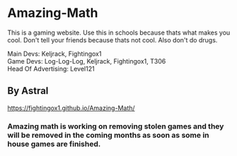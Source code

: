 # Amazing-Math
This is a gaming website. Use this in schools because thats what makes you cool. Don't tell your friends because thats not cool. Also don't do drugs.

Main Devs: Keljrack, Fightingox1<br />
Game Devs: Log-Log-Log, Keljrack, Fightingox1, T306<br />
Head Of Advertising: Level121

## By Astral

https://fightingox1.github.io/Amazing-Math/

### Amazing math is working on removing stolen games and they will be removed in the coming months as soon as some in house games are finished.
